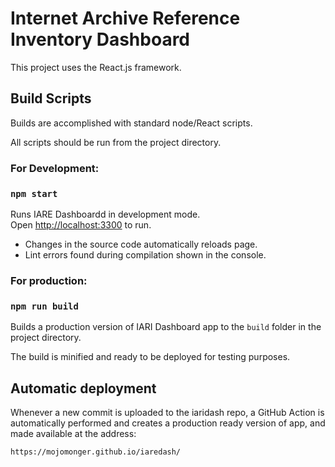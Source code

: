 # Internet Archive Reference Inventory Dashboard

This project uses the React.js framework.

## Build Scripts

Builds are accomplished with standard node/React scripts.

All scripts should be run from the project directory.

### For Development:
### `npm start`

Runs IARE Dashboardd in development mode.\
Open [http://localhost:3300](http://localhost:3300) to run.

* Changes in the source code automatically reloads page.
* Lint errors found during compilation shown in the console.

### For production:
### `npm run build`

Builds a production version of IARI Dashboard app to the `build` folder in the project directory.

The build is minified and ready to be deployed for testing purposes.

## Automatic deployment

Whenever a new commit is uploaded to the iaridash repo, a GitHub Action is automatically performed and
creates a production ready version of app, and made available at the address:

```
https://mojomonger.github.io/iaredash/
```

